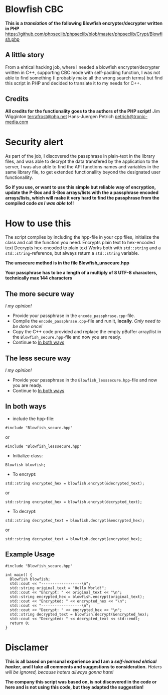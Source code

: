 # Blowfish CBC
**This is a _translation_ of the following Blowfish encrypter/decrypter written in PHP**
https://github.com/phpseclib/phpseclib/blob/master/phpseclib/Crypt/Blowfish.php

## A little story
From a ehtical hacking job, where I needed a blowfish encrypter/decrypter written in C++, supporting CBC mode with self-padding function, I was not able to find something (I probably make all the wrong search terms) but find this script in PHP and decided to translate it to my needs for C++.

## Credits
**All credits for the functionality goes to the authors of the PHP script!**
Jim Wigginton <terrafrost@php.net>
Hans-Juergen Petrich <petrich@tronic-media.com>

# Security alert
As part of the job, I discovered the passphrase in plain-text in the library files, and was able to decrypt the data transfered by the application to the server, I was also able to find the API functions names and variables in the same library file, to get extended functionallity beyond the designated user functionallity.

**So if you use, or want to use this simple but reliable way of encryption, update the P-Box and S-Box arrays/lists with the a passphrase encoded arrays/lists, which will make it very hard to find the passphrase from the compiled code _as I was able to_!!**

# How to use this

The script compiles by including the hpp-file in your cpp files, initialize the class and call the function you need.
Encrypts plain text to hex-encoded text
Decrypts hex-encoded to plain text
Works both with `std::string` and a `std::string`-reference, but always return a `std::string` variable.

**The unsecure method is in the file Blowfish_unsecure.hpp**

**Your passphrase has to be a length of a multiply of 8 UTF-8 characters, technically max 144 characters**

## The more secure way
_I my opinion!_
+ Provide your passphrase in the `encode_passphrase.cpp`-file.
+ Compile the `encode_passphrase.cpp`-file and run it, **locally**.
_Only need to be done once!_
+ Copy the C++ code provided and replace the empty pBuffer array/list in the `Blowfish_secure.hpp`-file and now you are ready.
+ Continue to [In both ways](#in-both-ways)

## The less secure way
_I my opinion!_
+ Provide your passphrase in the `Blowfish_lesssecure.hpp`-file and now you are ready.
+ Continue to [In both ways](#in-both-ways)

## In both ways
+ include the hpp-file:
```
#include "Blowfish_secure.hpp"
```
or 
```
#include "Blowfish_lesssecure.hpp"
```
+ Initialize class:
```
Blowfish blowfish;
```
+ To encrypt:
```
std::string encrypted_hex = blowfish.encrypt(&decrypted_text);
```
or
```
std::string encrypted_hex = blowfish.encrypt(decrypted_text);
```
+ To decrypt:
```
std::string decrypted_text = blowfish.decrypt(&encrypted_hex);
```
or
```
std::string decrypted_text = blowfish.decrypt(encrypted_hex);
```

## Example Usage

```
#include "Blowfish_secure.hpp"

int main() {
  Blowfish blowfish;
  std::cout << "------------------\n";
  std::string original_text = "Hello World!";
  std::cout << "Encrypt: " << original_text << "\n";
  std::string encrypted_hex = blowfish.encrypt(original_text);
  std::cout << "Encrypted: " << encrypted_hex << "\n";
  std::cout << "------------------\n";
  std::cout << "Decrypt: " << encrypted_hex << "\n";
  std::string decrypted_text = blowfish.decrypt(&encrypted_hex);
  std::cout << "Decrypted: " << decrypted_text << std::endl;
  return 0;
}
```

# Disclamer
**This is all based on personal experience and I am a _self-learned ehtical hacker_, and I take all comments and suggestions to consideration.**
_Haters will be ignored, because haters allways gonna hate!_

**The company this script was based on, is not discovered in the code or here and is not using this code, but they adapted the suggestion!**
